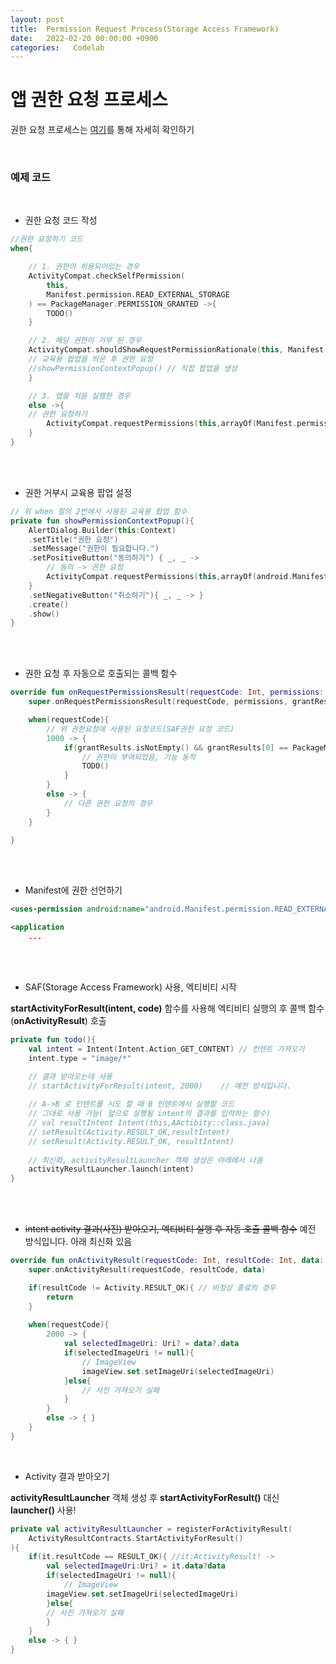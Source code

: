 ```yaml
---
layout: post
title:  Permission Request Process(Storage Access Framework)
date:   2022-02-20 00:00:00 +0900
categories:   Codelab
---
```


# 앱 권한 요청 프로세스



권한 요청 프로세스는 [여기]를 통해 자세히 확인하기

[여기]: https://developer.android.com/training/permissions/requesting?hl=ko

<br>

### 예제 코드

<br>

* 권한 요청 코드 작성

```kotlin
//권한 요청하기 코드
when{

    // 1. 권한이 허용되어있는 경우
    ActivityCompat.checkSelfPermission(
        this,
        Manifest.permission.READ_EXTERNAL_STORAGE
    ) == PackageManager.PERMISSION_GRANTED ->{
        TODO()
    }

    // 2. 해당 권한이 거부 된 경우
    ActivityCompat.shouldShowRequestPermissionRationale(this, Manifest.permission.READ_EXTERNAL_STORAGE) ->{
    // 교육용 팝업을 띄운 후 권한 요청
    //showPermissionContextPopup() // 직접 팝업을 생성
    }

    // 3. 앱을 처음 실행한 경우
    else ->{
    // 권한 요청하기
        ActivityCompat.requestPermissions(this,arrayOf(Manifest.permission.READ_EXTERNAL_STORAGE),1000) // 1000 코드 기억
    }
}
```


<br><Br>


* 권한 거부시 교육용 팝업 설정


```kotlin
// 위 when 절의 2번에서 사용된 교육용 팝업 함수
private fun showPermissionContextPopup(){
    AlertDialog.Builder(this:Context)
    .setTitle("권한 요청")
    .setMessage("권한이 필요합니다.")
    .setPositiveButton("동의하기") { _, _ -> 
        // 동의 -> 권한 요청
        ActivityCompat.requestPermissions(this,arrayOf(android.Manifest.permission.READ_EXTERNAL_STORAGE), 1000)
    }
    .setNegativeButton("취소하기"){ _, _ -> }
    .create()
    .show()
}
```

<br><br>

* 권한 요청 후 자동으로 호출되는 콜백 함수

```kotlin
override fun onRequestPermissionsResult(requestCode: Int, permissions: Array<out String>, grantResults: IntArray){
    super.onRequestPermissionsResult(requestCode, permissions, grantResults)

    when(requestCode){
        // 위 권한요청에 사용된 요청코드(SAF권한 요청 코드)
        1000 -> {
            if(grantResults.isNotEmpty() && grantResults[0] == PackageManager.PERMISSION_GRANTED){
                // 권한이 부여되었음, 기능 동작
                TODO()
            }
        }
        else -> { 
            // 다른 권한 요청의 경우
        }
    }

}
```

<br><br>

* Manifest에 권한 선언하기

```xml
<uses-permission android:name="android.Manifest.permission.READ_EXTERNAL_STORAGE"/>

<application
    ...
```

<br><br>

* SAF(Storage Access Framework) 사용, 엑티비티 시작

__startActivityForResult(intent, code)__ 함수를 사용해 엑티비티 실행의 후 콜백 함수(__onActivityResult__) 호출

```kotlin
private fun todo(){
    val intent = Intent(Intent.Action_GET_CONTENT) // 컨텐트 가져오기
    intent.type = "image/*"

    // 결과 받아오는데 사용
    // startActivityForResult(intent, 2000)    // 예전 방식입니다. 
    
    // A->B 로 인텐트를 시도 할 때 B 인텐트에서 실행할 코드
    // 그대로 사용 가능( 앞으로 실행될 intent의 결과를 입력하는 함수)
    // val resultIntent Intent(this,AActibity::class.java)
    // setResult(Activity.RESULT_OK,resultIntent)
    // setResult(Activity.RESULT_OK, resultIntent) 
    
    // 최신화, activityResultLauncher 객체 생성은 아래에서 나옴
    activityResultLauncher.launch(intent)
}
```

<br><br>

* ~~intent activity 결과(사진) 받아오기, 엑티비티 실행 후 자동 호출 콜백 함수~~ 예전 방식입니다. 아래 최신화 있음

```kotlin
override fun onActivityResult(requestCode: Int, resultCode: Int, data: Intent?){
    super.onActivityResult(requestCode, resultCode, data)

    if(resultCode != Activity.RESULT_OK){ // 비정상 종료의 경우
        return
    }
    
    when(requestCode){
        2000 -> {
            val selectedImageUri: Uri? = data?.data
            if(selectedImageUri != null){
                // ImageView
                imageView.set.setImageUri(selectedImageUri)
            }else{
                // 사진 가져오기 실패
            }
        }
        else -> { }
    }
}
```

<br>

* Activity 결과 받아오기

__activityResultLauncher__ 객체 생성 후 __startActivityForResult()__ 대신 __launcher()__ 사용!

```kotlin
private val activityResultLauncher = registerForActivityResult(
    ActivityResultContracts.StartActivityForResult()
){
    if(it.resultCode == RESULT_OK){ //it:ActivityResult! ->
        val selectedImageUri:Uri? = it.data?data
        if(selectedImageUri != null){
            // ImageView
        imageView.set.setImageUri(selectedImageUri)
        }else{
        // 사진 가져오기 실패
        }
    }
    else -> { }
}
```